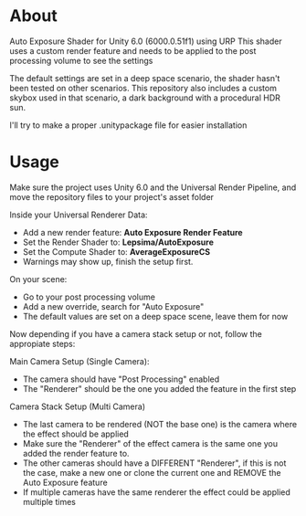 # About
Auto Exposure Shader for Unity 6.0 (6000.0.51f1) using URP
This shader uses a custom render feature and needs to be applied to the post processing volume to see the settings

The default settings are set in a deep space scenario, the shader hasn't been tested on other scenarios.
This repository also includes a custom skybox used in that scenario, a dark background with a procedural HDR sun.

I'll try to make a proper .unitypackage file for easier installation

# Usage
Make sure the project uses Unity 6.0 and the Universal Render Pipeline, and move the repository files to your project's asset folder

Inside your Universal Renderer Data:
- Add a new render feature: **Auto Exposure Render Feature**
- Set the Render Shader to: **Lepsima/AutoExposure**
- Set the Compute Shader to: **AverageExposureCS**
- Warnings may show up, finish the setup first.

On your scene:
- Go to your post processing volume
- Add a new override, search for "Auto Exposure"
- The default values are set on a deep space scene, leave them for now

Now depending if you have a camera stack setup or not, follow the appropiate steps:

Main Camera Setup (Single Camera):
- The camera should have "Post Processing" enabled
- The "Renderer" should be the one you added the feature in the first step

Camera Stack Setup (Multi Camera)
- The last camera to be rendered (NOT the base one) is the camera where the effect should be applied
- Make sure the "Renderer" of the effect camera is the same one you added the render feature to.
- The other cameras should have a DIFFERENT "Renderer", if this is not the case, make a new one or clone the current one and REMOVE the Auto Exposure feature
- If multiple cameras have the same renderer the effect could be applied multiple times
